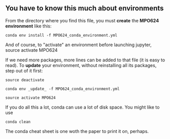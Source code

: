## You have to know this much about environments

From the directory where you find this file, you must **create** the **MPO624 environment** like this: 

`conda env install -f MPO624_conda_environment.yml`

And of course, to "activate" an environment before launching jupyter, 
source activate MPO624

If we need more packages, more lines can be added to that file (it is easy to read). To **update** your environment, without reinstalling all its packages, step out of it first: 

`source deactivate`

`conda env _update_ -f MPO624_conda_environment.yml`

`source activate MPO624`

If you do all this a lot, conda can use a lot of disk space. You might like to use

`conda clean` 

The conda cheat sheet is one woth the paper to print it on, perhaps. 
